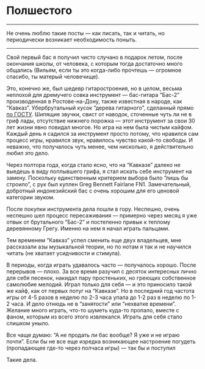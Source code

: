 # Полшестого

* * *
Не очень люблю такие посты — как писать, так и читать, но периодически возникает необходимость поныть.
* * *  
  
Свой первый бас я получил чисто случано в подарок летом, после окончания школы, от человека, с которым тогда достаточно много общались (Вильям, если ты это когда-либо прочтешь — огромное спасибо, ты матерый человечище).

Это, конечно же, был шедевр гитаростроения, но в целом, весьма неплохой для дремучего совка инструмент — бас-гитара “Бас-2” производенная в Ростове-на-Дону, также известная в народе, как “Кавказ”. Убербрутальный кусок “дерева гитарного”, сделанный прямо [по ГОСТУ](http://law.rufox.ru/print/9/20129.htm). Шипящие звучки, свист от наводок, сточенные чуть ли не в гриф лады, отсутствие нижнего порожка — этот инструмент за свои 30 лет жизни явно повидал многое. Но игра на нем была чистым кайфом. Каждый день я садился за инструмент просто потому, что нравился сам процесс игры, нравился звук, нравилось чувство какой-то свободы. И неважно, что получалось чуть менее, чем нисколько, я действительно любил это дело.

Через полтора года, когда стало ясно, что на “Кавказе” далеко не выедешь в виду поплывшего грифа, я стал искать себе инструмент на замену. Поскольку единственным критерием выбора было “лишь бы строило”, с рук был куплен Greg Bennett Fairlane FN1. Замечательный, добротный индонезийский бас с очень хорошим для его ценовой категории звуком.

После покупки инструмента дела пошли в гору. Неспешно, очень неспешно шел процесс пересаживания — примерно через месяц я уже отвык от брутального “Бас-2” и постепенно привык к теплому деревянному Грегу. Именно на нем я начал играть пальцами.

Тем временем “Кавказ” успел сменить еще двух владельцев, мне рассказали азы музыкальной теории, но по нотам я так и не научился читать (не хватает усидчивости и стимула).

В периоды, когда играть удавалось часто — получалось хорошо. После перерывов — плохо. За все время разучил с десяток интересных лично для себя песенок, накидал пару простеньких, но греющих собственное самолюбие мелодий. Играл только для себя — и это приносило такой же кайф, как от первых потуг на “Кавказе”. Но в последний год частота игры от 4-5 разов в неделю по 2-3 часа упала до 1-2 раз в неделю по 1-2 часа. И дело отнюдь не в “занятости” или “нехватке времени”. Желание много играть, что-то шуметь куда-то пропало, вместе с фаном, которым из всего этого извлекался. Играть для себя стало слишком уныло.

Все чаще думаю: “А не продать ли бас вообще? Я уже и не играю почти”. Если бы не все еще изредка возникающее настроение погудеть (пропадающее где-то через полчаса игры) — так бы и поступил

  
  
Такие дела.  